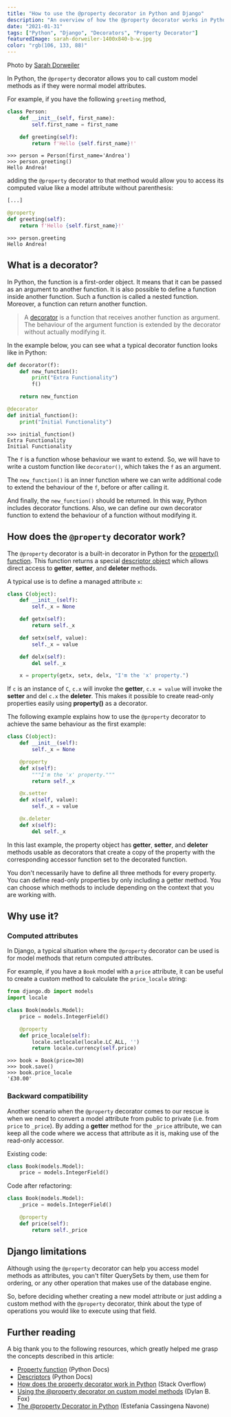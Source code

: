 ```yaml
---
title: "How to use the @property decorator in Python and Django"
description: "An overview of how the @property decorator works in Python and when to use it in Django."
date: "2021-01-31"
tags: ["Python", "Django", "Decorators", "Property Decorator"]
featuredImage: sarah-dorweiler-1400x840-b-w.jpg
color: "rgb(106, 133, 88)"
---
```


<figcaption>
    <p>Photo by <a href="https://unsplash.com/photos/x2Tmfd1-SgA" target="_blank">Sarah Dorweiler</a></p>
</figcaption>

In Python, the `@property` decorator allows you to call custom model methods as if they were normal model attributes.

For example, if you have the following `greeting` method,

```python
class Person:
    def __init__(self, first_name):
        self.first_name = first_name

    def greeting(self):
        return f'Hello {self.first_name}!'
```

```shell
>>> person = Person(first_name='Andrea')
>>> person.greeting()
Hello Andrea!
```

adding the `@property` decorator to that method would allow you to access its computed value like a model attribute without parenthesis:

```python
[...]

@property
def greeting(self):
    return f'Hello {self.first_name}!'
```

```shell
>>> person.greeting
Hello Andrea!
```

## What is a decorator?

In Python, the function is a first-order object. It means that it can be passed as an argument to another function. It is also possible to define a function inside another function. Such a function is called a nested function. Moreover, a function can return another function.

> A [decorator](https://docs.python.org/2/glossary.html#term-decorator) is a function that receives another function as argument. The behaviour of the argument function is extended by the decorator without actually modifying it.

In the example below, you can see what a typical decorator function looks like in Python:

```python
def decorator(f):
    def new_function():
        print("Extra Functionality")
        f()

    return new_function

@decorator
def initial_function():
    print("Initial Functionality")
```

```shell
>>> initial_function()
Extra Functionality
Initial Functionality
```

The `f` is a function whose behaviour we want to extend. So, we will have to write a custom function like `decorator()`, which takes the `f` as an argument.

The `new_function()` is an inner function where we can write additional code to extend the behaviour of the `f`, before or after calling it.

And finally, the `new_function()` should be returned. In this way, Python includes decorator functions. Also, we can define our own decorator function to extend the behaviour of a function without modifying it.

## How does the `@property` decorator work?

The `@property` decorator is a built-in decorator in Python for the [property() function](https://docs.python.org/2/library/functions.html#property). This function returns a special [descriptor object](https://docs.python.org/3/howto/descriptor.html) which allows direct access to **getter**, **setter**, and **deleter** methods.

A typical use is to define a managed attribute `x`:

```python
class C(object):
    def __init__(self):
        self._x = None

    def getx(self):
        return self._x

    def setx(self, value):
        self._x = value

    def delx(self):
        del self._x

    x = property(getx, setx, delx, "I'm the 'x' property.")
```

If `c` is an instance of `C`, `c.x` will invoke the **getter**, `c.x = value` will invoke the **setter** and del `c.x` the **deleter**. This makes it possible to create read-only properties easily using **property()** as a decorator.

The following example explains how to use the `@property` decorator to achieve the same behaviour as the first example:

```python
class C(object):
    def __init__(self):
        self._x = None

    @property
    def x(self):
        """I'm the 'x' property."""
        return self._x

    @x.setter
    def x(self, value):
        self._x = value

    @x.deleter
    def x(self):
        del self._x
```

In this last example, the property object has **getter**, **setter**, and **deleter** methods usable as decorators that create a copy of the property with the corresponding accessor function set to the decorated function.

You don't necessarily have to define all three methods for every property. You can define read-only properties by only including a getter method. You can choose which methods to include depending on the context that you are working with.

## Why use it?

### Computed attributes

In Django, a typical situation where the `@property` decorator can be used is for model methods that return computed attributes.

For example, if you have a `Book` model with a `price` attribute, it can be useful to create a custom method to calculate the `price_locale` string:

```python
from django.db import models
import locale

class Book(models.Model):
    price = models.IntegerField()

    @property
    def price_locale(self):
        locale.setlocale(locale.LC_ALL, '')
        return locale.currency(self.price)
```

```shell
>>> book = Book(price=30)
>>> book.save()
>>> book.price_locale
'£30.00'
```

### Backward compatibility

Another scenario when the `@property` decorator comes to our rescue is when we need to convert a model attribute from public to private (i.e. from `price` to `_price`). By adding a **getter** method for the `_price` attribute, we can keep all the code where we access that attribute as it is, making use of the read-only accessor.

Existing code:

```python
class Book(models.Model):
    price = models.IntegerField()
```

Code after refactoring:

```python
class Book(models.Model):
    _price = models.IntegerField()

    @property
    def price(self):
        return self._price
```

## Django limitations

Although using the `@property` decorator can help you access model methods as attributes, you can't filter QuerySets by them, use them for ordering, or any other operation that makes use of the database engine.

So, before deciding whether creating a new model attribute or just adding a custom method with the `@property` decorator, think about the type of operations you would like to execute using that field.

## Further reading

A big thank you to the following resources, which greatly helped me grasp the concepts described in this article:

-   [Property function](https://docs.python.org/2/library/functions.html#property) (Python Docs)
-   [Descriptors](https://docs.python.org/2/howto/descriptor.html) (Python Docs)
-   [How does the property decorator work in Python](https://stackoverflow.com/questions/17330160/how-does-the-property-decorator-work-in-python) (Stack Overflow)
-   [Using the @property decorator on custom model methods](http://dylanbfox.blogspot.com/2015/01/django-tip-using-property-decorator-on.html) (Dylan B. Fox)
-   [The @property Decorator in Python](https://www.freecodecamp.org/news/python-property-decorator/) (Estefania Cassingena Navone)
